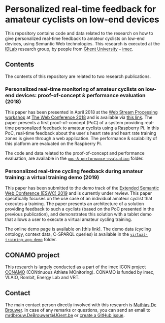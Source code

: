 # Personalized real-time feedback for amateur cyclists on low-end devices

This repository contains code and data related to the research on how to give personalized real-time feedback to amateur cyclists on low-end devices, using Semantic Web technologies. This research is executed at the [IDLab](http://idlab.technology) research group, by people from [Ghent University]() – [imec](https://www.imec-int.com/en/home).

## Contents

The contents of this repository are related to two research publications.

### Personalized real-time monitoring of amateur cyclists on low-end devices: proof-of-concept & performance evaluation (2018)

This paper has been presented in April 2018 at the [Web Stream Processing workshop](http://www.webstreams.eu/wsp/2018/) at [The Web Conference 2018](https://www2018.thewebconf.org/) and is available via [this link](https://doi.org/10.1145/3184558.3191648). The paper presents a first proof-of-concept (PoC) of a system providing real-time personalized feedback to amateur cyclists using a Raspberry Pi. In this PoC, real-time feedback about the user's heart rate and heart rate training zones is given through a web application. The performance & scalability of this platform are evaluated on the Raspberry Pi.

The code and data related to the proof-of-concept and performance evaluation, are available in the [`poc-&-performance-evaluation`](poc-&-performance-evaluation) folder.

### Personalized real-time cycling feedback during amateur training: a virtual training demo (2019)

This paper has been submitted to the demo track of the [Extended Semantic Web Conference (ESWC) 2019](https://2019.eswc-conferences.org/) and is currently under review. This paper specifically focuses on the use case of an individual amateur cyclist that executes a training. The paper presents an architecture of a solution providing feedback to such a cyclists (based on the PoC presented in the previous publication), and demonstrates this solution with a tablet demo that allows a user to execute a virtual amateur cycling training.

The online demo page is available on [this link]. The demo data (cycling ontology, context data, C-SPARQL queries) is available in the [`virtual-training-app-demo`](virtual-training-app-demo) folder.

## CONAMO project

This research is largely conducted as a part of the imec ICON project [CONAMO](https://www.imec-int.com/en/what-we-offer/research-portfolio/conamo) (CONtinuous Athlete MOnitoring). CONAMO is funded by imec, VLAIO, Rombit, Energy Lab and VRT.

## Contact
 
The main contact person directly involved with this research is [Mathias De Brouwer](https://www.linkedin.com/in/mathiasdebrouwer/). In case of any remarks or questions, you can send an email to mrdbrouw.DeBrouwer@UGent.be or [create a GitHub issue](../../issues/new).
